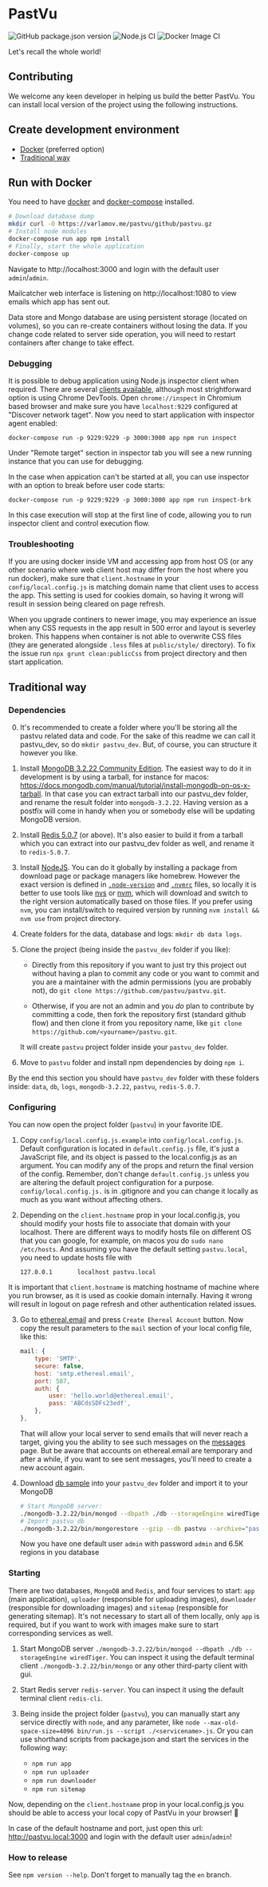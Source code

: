 # PastVu
![GitHub package.json version](https://img.shields.io/github/package-json/v/pastvu/pastvu)
![Node.js CI](https://github.com/PastVu/pastvu/workflows/Node.js%20CI/badge.svg)
![Docker Image CI](https://github.com/PastVu/pastvu/workflows/Docker%20Image%20CI/badge.svg)

Let's recall the whole world!

## Contributing

We welcome any keen developer in helping us build the better PastVu. You can install local version of the project using the following instructions.

## Create development environment
 * [Docker](#run-with-docker) (preferred option)
 * [Traditional way](#traditional-way)

## Run with Docker

You need to have [docker](https://docs.docker.com/engine/install/) and [docker-compose](https://docs.docker.com/compose/install/) installed.

```bash
# Download database dump
mkdir curl -O https://varlamov.me/pastvu/github/pastvu.gz
# Install node modules
docker-compose run app npm install
# Finally, start the whole application
docker-compose up
```

Navigate to http://localhost:3000 and login with the default user `admin`/`admin`.

Mailcatcher web interface is listening on http://localhost:1080 to view emails which app has sent out.

Data store and Mongo database are using persistent storage (located on volumes), so you can re-create containers without losing the data. If you change code related to server side operation, you will need to restart containers after change to take effect.

### Debugging

It is possible to debug application using Node.js inspector client when
required. There are several [clients
available](https://nodejs.org/en/docs/guides/debugging-getting-started/#inspector-clients),
although most strightforward option is using Chrome DevTools. Open
`chrome://inspect` in Chromium based browser and make sure you have
`localhost:9229` configured at "Discover network taget". Now you need to start
application with inspector agent enabled:
```
docker-compose run -p 9229:9229 -p 3000:3000 app npm run inspect
```

Under "Remote target" section in inspector tab you will see a new running instance that you can use for debugging.

In the case when appication can't be started at all, you can use inspector with an
option to break before user code starts:
```
docker-compose run -p 9229:9229 -p 3000:3000 app npm run inspect-brk
```

In this case execution will stop at the first line of code, allowing you to
run inspector client and control execution flow.

### Troubleshooting

If you are using docker inside VM and accessing app from host OS (or any other scenario where web client host may differ from the host where you run docker), make sure that `client.hostname` in your `config/local.config.js` is matching domain name that client uses to access the app. This setting is used for cookies domain, so having it wrong will result in session being cleared on page refresh.

When you upgrade continers to newer image, you may experience an issue when any CSS requests in the app result in 500 error and layout is severley broken. This happens when container is not able to overwrite CSS files (they are generated alongside `.less` files at `public/style/` directory). To fix the issue run `npx grunt clean:publicCss` from project directory and then start application.

## Traditional way

### Dependencies

0. It's recommended to create a folder where you'll be storing all the pastvu related data and code. For the sake of this readme we can call it pastvu_dev, so do `mkdir pastvu_dev`. But, of course, you can structure it however you like.

1. Install [MongoDB 3.2.22 Community Edition](https://docs.mongodb.com/manual/administration/install-community). The easiest way to do it in development is by using a tarball, for instance for macos:
https://docs.mongodb.com/manual/tutorial/install-mongodb-on-os-x-tarball. In that case you can extract tarball into our pastvu_dev folder, and rename the result folder into `mongodb-3.2.22`. Having version as a postfix will come in handy when you or somebody else will be updating MongoDB version.

2. Install [Redis 5.0.7](https://redis.io/topics/quickstart) (or above). It's also easier to build it from a tarball which you can extract into our pastvu_dev folder as well, and rename it to `redis-5.0.7`.

3. Install [NodeJS](https://nodejs.org/en/download). You can do it globally by installing a package from download page or package managers like homebrew. However the exact version is defined in [`.node-version`](/.node-version)  and [`.nvmrc`](/.nvmrc) files, so locally it is better to use tools like [nvs](https://github.com/jasongin/nvs) or [nvm](https://github.com/nvm-sh/nvm), which will download and switch to the right version automatically based on those files. If you prefer using `nvm`, you can install/switch to required version by running `nvm install && nvm use` from project directory.

4. Create folders for the data, database and logs: `mkdir db data logs`.

5. Clone the project (being inside the `pastvu_dev` folder if you like):

    * Directly from this repository if you want to just try this project out without having a plan to commit any code or you want to commit and you are a maintainer with the admin permissions (you are probably not), do `git clone https://github.com/pastvu/pastvu.git`.

    * Otherwise, if you are not an admin and you *do* plan to contribute by committing a code, then fork the repository first (standard github flow) and then clone it from you repository name, like `git clone https://github.com/<yourname>/pastvu.git`.

    It will create `pastvu` project folder inside your `pastvu_dev` folder.

6. Move to `pastvu` folder and install npm dependencies by doing `npm i`.

By the end this section you should have `pastvu_dev` folder with these folders inside: `data`, `db`, `logs`, `mongodb-3.2.22`, `pastvu`, `redis-5.0.7`.

### Configuring

You can now open the project folder (`pastvu`) in your favorite IDE.

1. Copy `config/local.config.js.example` into `config/local.config.js`. Default configuration is located in `default.config.js` file, it's just a JavaScript file, and its object is passed to the local.config.js as an argument. You can modify any of the props and return the final version of the config. Remember, don't change `default.config.js` unless you are altering the default project configuration for a purpose. `config/local.config.js.` is in .gitignore and you can change it locally as much as you want without affecting others.

2. Depending on the `client.hostname` prop in your local.config.js, you should modify your hosts file to associate that domain with your localhost. There are different ways to modify hosts file on different OS that you can google, for example, on macos you do `sudo nano /etc/hosts`. And assuming you have the default setting `pastvu.local`, you need to update hosts file with

    `127.0.0.1       localhost pastvu.local`

It is important that `client.hostname` is matching hostname of machine where you run browser, as it is used as cookie domain internally. Having it wrong will result in logout on page refresh and other authentication related issues.

3. Go to [ethereal.email](https://ethereal.email) and press `Create Ehereal Account` button. Now copy the result parameters to the `mail` section of your local config file, like this:
    ```javascript
    mail: {
        type: 'SMTP',
        secure: false,
        host: 'smtp.ethereal.email',
        port: 587,
        auth: {
            user: 'hello.world@ethereal.email',
            pass: 'ABCdsSDFs23edf',
        },
    },
    ```
    That will allow your local server to send emails that will never reach a target, giving you the ability to see such messages on the [messages](https://ethereal.email/messages) page. But be aware that accounts on ethereal.email are temporary and after a while, if you want to see sent messages, you'll need to create a new account again.

4. Download [db sample](https://varlamov.me/pastvu/github/pastvu.gz) into your `pastvu_dev` folder and import it to your MongoDB
    ```bash
   # Start MongoDB server:
   ./mongodb-3.2.22/bin/mongod --dbpath ./db --storageEngine wiredTiger
   # Import pastvu db
   ./mongodb-3.2.22/bin/mongorestore --gzip --db pastvu --archive="pastvu.gz"
    ```
   Now you have one default user `admin` with password `admin` and 6.5K regions in you database

### Starting

There are two databases, `MongoDB` and `Redis`, and four services to start: `app` (main application), `uploader` (responsible for uploading images), `downloader` (responsible for downloading images) and `sitemap` (responsible for generating sitemap). It's not necessary to start all of them locally, only `app` is required, but if you want to work with images make sure to start corresponding services as well.

1. Start MongoDB server `./mongodb-3.2.22/bin/mongod --dbpath ./db --storageEngine wiredTiger`. You can inspect it using the default terminal client `./mongodb-3.2.22/bin/mongo` or any other third-party client with gui.

2. Start Redis server `redis-server`. You can inspect it using the default terminal client `redis-cli`.

3. Being inside the project folder (`pastvu`), you can manually start any service directly with `node`, and any parameter, like `node --max-old-space-size=4096 bin/run.js --script ./<servicename>.js`. Or you can use shorthand scripts from package.json and start the services in the following way:
    * `npm run app`
    * `npm run uploader`
    * `npm run downloader`
    * `npm run sitemap`

Now, depending on the `client.hostname` prop in your local.config.js you should be able to access your local copy of PastVu in your browser! 🎉

In case of the default hostname and port, just open this url: http://pastvu.local:3000 and login with the default user `admin`/`admin`!


### How to release

See `npm version --help`. Don't forget to manually tag the `en` branch.
